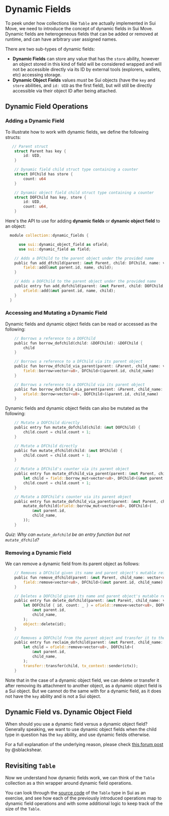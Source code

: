 # Dynamic Fields

To peek under how collections like `Table` are actually implemented in Sui Move, we need to introduce the concept of dynamic fields in Sui Move. Dynamic fields are heterogeneous fields that can be added or removed at runtime, and can have arbitrary user assigned names. 

There are two sub-types of dynamic fields: 

  - **Dynamic Fields** can store any value that has the `store` ability, however an object stored in this kind of field will be considered wrapped and will not be accessible directly via its ID by external tools (explorers, wallets, etc) accessing storage.
  - **Dynamic Object Fields** values *must* be Sui objects (have the `key` and `store` abilities, and `id: UID` as the first field), but will still be directly accessible via their object ID after being attached.

## Dynamic Field Operations

### Adding a Dynamic Field

To illustrate how to work with dynamic fields, we define the following structs:

```rust
   // Parent struct
    struct Parent has key {
        id: UID,
    }

    // Dynamic field child struct type containing a counter
    struct DFChild has store {
        count: u64
    }

    // Dynamic object field child struct type containing a counter
    struct DOFChild has key, store {
        id: UID,
        count: u64,
    }
```

Here's the API to use for adding **dynamic fields** or **dynamic object field** to an object:

```rust
  module collection::dynamic_fields {

      use sui::dynamic_object_field as ofield;
      use sui::dynamic_field as field;

    // Adds a DFChild to the parent object under the provided name
    public fun add_dfchild(parent: &mut Parent, child: DFChild, name: vector<u8>) {
        field::add(&mut parent.id, name, child);
    }

    // Adds a DOFChild to the parent object under the provided name
    public entry fun add_dofchild(parent: &mut Parent, child: DOFChild, name: vector<u8>) {
        ofield::add(&mut parent.id, name, child);
    } 
  }
```

### Accessing and Mutating a Dynamic Field

Dynamic fields and dynamic object fields can be read or accessed as the following:

```rust
    // Borrows a reference to a DOFChild
    public fun borrow_dofchild(child: &DOFChild): &DOFChild {
        child
    }

    // Borrows a reference to a DFChild via its parent object
    public fun borrow_dfchild_via_parent(parent: &Parent, child_name: vector<u8>): &DFChild {
        field::borrow<vector<u8>, DFChild>(&parent.id, child_name)
    }

    // Borrows a reference to a DOFChild via its parent object
    public fun borrow_dofchild_via_parent(parent: &Parent, child_name: vector<u8>): &DOFChild {
        ofield::borrow<vector<u8>, DOFChild>(&parent.id, child_name)
    }
```

Dynamic fields and dynamic object fields can also be mutated as the following:

```rust
    // Mutate a DOFChild directly
    public entry fun mutate_dofchild(child: &mut DOFChild) {
        child.count = child.count + 1;
    }

    // Mutate a DFChild directly
    public fun mutate_dfchild(child: &mut DFChild) {
        child.count = child.count + 1;
    }

    // Mutate a DFChild's counter via its parent object
    public entry fun mutate_dfchild_via_parent(parent: &mut Parent, child_name: vector<u8>) {
        let child = field::borrow_mut<vector<u8>, DFChild>(&mut parent.id, child_name);
        child.count = child.count + 1;
    }

    // Mutate a DOFChild's counter via its parent object
    public entry fun mutate_dofchild_via_parent(parent: &mut Parent, child_name: vector<u8>) {
        mutate_dofchild(ofield::borrow_mut<vector<u8>, DOFChild>(
            &mut parent.id,
            child_name,
        ));
    }
```
*Quiz: Why can `mutate_dofchild` be an entry function but not `mutate_dfchild`?* 

### Removing a Dynamic Field

We can remove a dynamic field from its parent object as follows:

```rust
    // Removes a DFChild given its name and parent object's mutable reference, and returns it by value
    public fun remove_dfchild(parent: &mut Parent, child_name: vector<u8>): DFChild {
        field::remove<vector<u8>, DFChild>(&mut parent.id, child_name)
    }

    // Deletes a DOFChild given its name and parent object's mutable reference
    public entry fun delete_dofchild(parent: &mut Parent, child_name: vector<u8>) {
        let DOFChild { id, count: _ } = ofield::remove<vector<u8>, DOFChild>(
            &mut parent.id,
            child_name,
        );
        object::delete(id);
    }

    // Removes a DOFChild from the parent object and transfer it to the caller
    public entry fun reclaim_dofchild(parent: &mut Parent, child_name: vector<u8>, ctx: &mut TxContext) {
        let child = ofield::remove<vector<u8>, DOFChild>(
            &mut parent.id,
            child_name,
        );
        transfer::transfer(child, tx_context::sender(ctx));
    }
```

Note that in the case of a dynamic object field, we can delete or transfer it after removing its attachment to another object, as a dynamic object field is a Sui object. But we cannot do the same with for a dynamic field, as it does not have the `key` ability and is not a Sui object. 

## Dynamic Field vs. Dynamic Object Field

When should you use a dynamic field versus a dynamic object field? Generally speaking, we want to use dynamic object fields when the child type in question has the `key` ability, and use dynamic fields otherwise. 

For a full explanation of the underlying reason, please check [this forum post](https://forums.sui.io/t/dynamicfield-vs-dynamicobjectfield-why-do-we-have-both/2095) by @sblackshear.  

## Revisiting `Table`

Now we understand how dynamic fields work, we can think of the `Table` collection as a thin wrapper around dynamic field operations. 

You can look through the [source code](https://github.com/MystenLabs/sui/blob/eb866def280bb050838d803f8f72e67e05bf1616/crates/sui-framework/packages/sui-framework/sources/table.move) of the `Table` type in Sui as an exercise, and see how each of the previously introduced operations map to dynamic field operations and with some additional logic to keep track of the size of the `Table`. 
